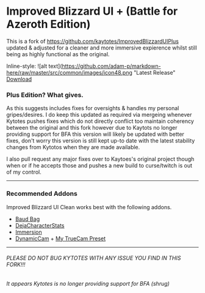 Improved Blizzard UI + (Battle for Azeroth Edition)
===================================================================

This is a fork of https://github.com/kaytotes/ImprovedBlizzardUIPlus updated & adjusted for a cleaner and more immersive expierence whilst still being as highly functional as the original.

Inline-style: 
![alt text](https://github.com/adam-p/markdown-here/raw/master/src/common/images/icon48.png "Latest Release"
[Download](https://github.com/Misunderstood-Wookiee/ImprovedBlizzardUIPlus/releases/ "Download from GitHub Releases")


### Plus Edition? What gives.
As this suggests includes fixes for oversights & handles my personal gripes/desires. I do keep this updated as required via mergeing whenever Kytotes pushes fixes which do not directly conflict too maintain coherency between the original and this fork however due to Kaytots no longer providing support for BFA this version will likely be updated with better fixes, don't worry this version is still kept up-to date with the latest stability changes from Kytotos when they are made available. 

I also pull request any major fixes over to Kaytoes's original project though when or if he accepts those and pushes a new build to curse/twitch is out of my control.
_________________________________________________________________________________________________________________
### Recommended Addons
Improved Blizzard UI Clean works best with the following addons.
* [Baud Bag](https://www.curseforge.com/wow/addons/baud-bag)
* [DejaCharacterStats](https://www.curseforge.com/wow/addons/dejacharacterstats)
* [Immersion](https://wow.curseforge.com/projects/immersion)
* [DynamicCam](https://wow.curseforge.com/projects/dynamiccam) + [My TrueCam Preset](https://pastebin.com/JY12CPND)
_________________________________________________________________________________________________________________
###### PLEASE DO NOT BUG KYTOTES WITH ANY ISSUE YOU FIND IN THIS FORK!!!
*It appears Kytotes is no longer providing support for BFA (shrug)*
